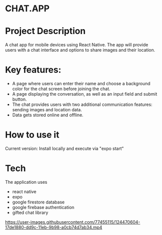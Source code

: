 # CHAT.APP
 
# Project Description
A chat app for mobile devices using React Native. The app will
provide users with a chat interface and options to share images and their
location.


# Key features:
- A page where users can enter their name and choose a background color for the chat screen before joining the chat.
- A page displaying the conversation, as well as an input field and submit button.
- The chat provides users with two additional communication features: sending images and location data.
- Data gets stored online and offline.


# How to use it
Current version: Install locally and execute via "expo start"


# Tech
The application uses
* react native
* expo
* google firestore database
* google firebase authentication
* gifted chat library


https://user-images.githubusercontent.com/77455115/124470604-17de1880-dd9c-11eb-9b98-a0cb74d7ab34.mp4
